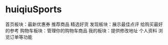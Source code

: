 # huiqiuSports

首页板块：最新优惠券 推荐商品  精选好货
发现板块：展示最佳点评 给购买最好的参考
购物车板块：管理你的购物车商品
我的板块：提供修改地址 个人资料 浏览订单等功能
